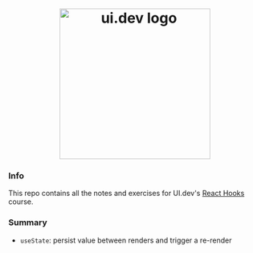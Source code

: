 <h1 align="center">
  <a href="https://ui.dev">
    <img
      src="https://ui.dev/images/logos/ui.png"
      alt="ui.dev logo" width="300" />
  </a>
  <br />
</h1>

### Info

This repo contains all the notes and exercises for UI.dev's [React Hooks](https://ui.dev/react-hooks) course.

### Summary

- `useState`: persist value between renders and trigger a re-render
